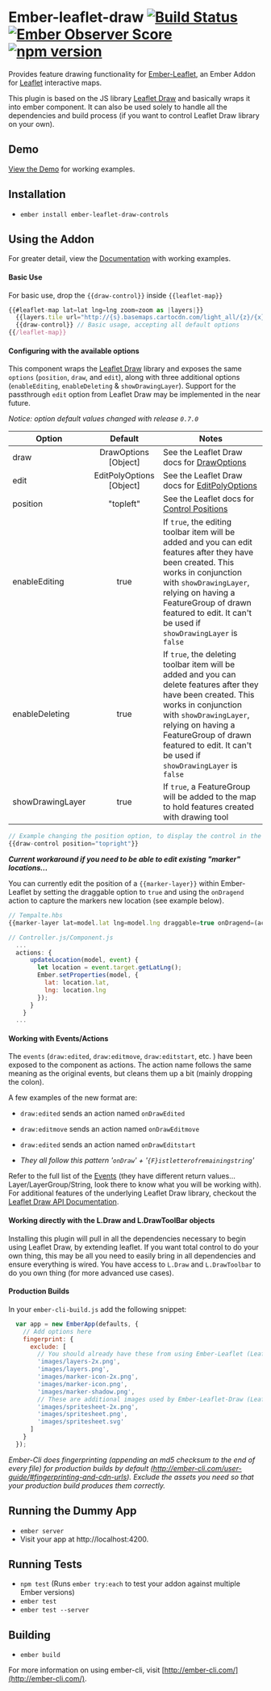 # Ember-leaflet-draw [![Build Status](https://travis-ci.org/StevenHeinrich/ember-leaflet-draw.svg?branch=master)](https://travis-ci.org/StevenHeinrich/ember-leaflet-draw) [![Ember Observer Score](http://emberobserver.com/badges/ember-leaflet-draw.svg)](http://emberobserver.com/addons/ember-leaflet-draw) [![npm version](https://badge.fury.io/js/ember-leaflet-draw.svg)](https://badge.fury.io/js/ember-leaflet-draw)

Provides feature drawing functionality for [Ember-Leaflet], an Ember Addon for [Leaflet] interactive maps.

This plugin is based on the JS library [Leaflet Draw] and basically wraps it into ember component. It can also be used solely to handle all the dependencies and build process (if you want to control Leaflet Draw library on your own).

## Demo
[View the Demo](https://stevenheinrich.github.io/ember-leaflet-draw/) for working examples.

## Installation

* `ember install ember-leaflet-draw-controls`

## Using the Addon

For greater detail, view the [Documentation](https://stevenheinrich.github.io/ember-leaflet-draw/docs/overview) with working examples.

#### Basic Use
For basic use, drop the `{{draw-control}}` inside `{{leaflet-map}}`
```js
{{#leaflet-map lat=lat lng=lng zoom=zoom as |layers|}}
  {{layers.tile url="http://{s}.basemaps.cartocdn.com/light_all/{z}/{x}/{y}.png"}}
  {{draw-control}} // Basic usage, accepting all default options
{{/leaflet-map}}
```

#### Configuring with the available options

This component wraps the [Leaflet Draw] library and exposes the same `options` (`position`, `draw`, and `edit`), along with three additional options (`enableEditing`, `enableDeleting` & `showDrawingLayer`). Support for the passthrough `edit` option from Leaflet Draw may be implemented in the near future.

_Notice: option default values changed with release `0.7.0`_

| Option           | Default   | Notes                            |
| ---------------- |:---------:| -------------------------------- |
| draw             | DrawOptions [Object] | See the Leaflet Draw docs for [DrawOptions] |
| edit             | EditPolyOptions [Object] | See the Leaflet Draw docs for [EditPolyOptions] |
| position         | "topleft" | See the Leaflet docs for [Control Positions] |
| enableEditing    | true      | If `true`, the editing toolbar item will be added and you can edit features after they have been created. This works in conjunction with `showDrawingLayer`, relying on having a FeatureGroup of drawn featured to edit. It can't be used if `showDrawingLayer` is `false`  |
| enableDeleting    | true      | If `true`, the deleting toolbar item will be added and you can delete features after they have been created. This works in conjunction with `showDrawingLayer`, relying on having a FeatureGroup of drawn featured to edit. It can't be used if `showDrawingLayer` is `false`  |
| showDrawingLayer | true      | If `true`, a FeatureGroup will be added to the map to hold features created with drawing tool  |


```js
// Example changing the position option, to display the control in the top right
{{draw-control position="topright"}}
```

___Current workaround if you need to be able to edit existing "marker" locations...___

You can currently edit the position of a `{{marker-layer}}` within Ember-Leaflet by setting the draggable option to `true` and using the `onDragend` action to capture the markers new location (see example below).
```js
// Tempalte.hbs
{{marker-layer lat=model.lat lng=model.lng draggable=true onDragend=(action "updateLocation" model)}}

// Controller.js/Component.js
  ...
  actions: {
      updateLocation(model, event) {
        let location = event.target.getLatLng();
        Ember.setProperties(model, {
          lat: location.lat,
          lng: location.lng
        });
      }
    }
  ...
```
#### Working with Events/Actions
The `events` (`draw:edited`, `draw:editmove`, `draw:editstart`, etc. ) have been exposed to the component as actions. The action name follows the same meaning as the original events, but cleans them up a bit (mainly dropping the colon).

A few examples of the new format are:

  - `draw:edited` sends an action named `onDrawEdited`
  - `draw:editmove` sends an action named `onDrawEditmove`
  - `draw:edited` sends an action named `onDrawEditstart`

  - *They all follow this pattern '`onDraw`' + '`{F}istletterofremainingstring`'*

Refer to the full list of the [Events] (they have different return values... Layer/LayerGroup/String, look there to know what you will be working with). For additional features of the underlying Leaflet Draw library, checkout the [Leaflet Draw API Documentation].

#### Working directly with the L.Draw and L.DrawToolBar objects

Installing this plugin will pull in all the dependencies necessary to begin using Leaflet Draw, by extending leaflet. If you want total control to do your own thing, this may be all you need to easily bring in all dependencies and ensure everything is wired. You have access to `L.Draw` and `L.DrawToolbar` to do you own thing (for more advanced use cases).

#### Production Builds
In your `ember-cli-build.js` add the following snippet:
```js
  var app = new EmberApp(defaults, {
    // Add options here
    fingerprint: {
      exclude: [
        // You should already have these from using Ember-Leaflet (Leaflet)
        'images/layers-2x.png',
        'images/layers.png',
        'images/marker-icon-2x.png',
        'images/marker-icon.png',
        'images/marker-shadow.png',
        // These are additional images used by Ember-Leaflet-Draw (Leaflet.draw)
        'images/spritesheet-2x.png',
        'images/spritesheet.png',
        'images/spritesheet.svg'
      ]
    }
  });
```

*Ember-Cli does fingerprinting (appending an md5 checksum to the end of every file) for production builds by default (http://ember-cli.com/user-guide/#fingerprinting-and-cdn-urls). Exclude the assets you need so that your production build produces them correctly.*

## Running the Dummy App

* `ember server`
* Visit your app at http://localhost:4200.


## Running Tests

* `npm test` (Runs `ember try:each` to test your addon against multiple Ember versions)
* `ember test`
* `ember test --server`

## Building

* `ember build`

For more information on using ember-cli, visit [http://ember-cli.com/](http://ember-cli.com/).




<!-- Link References -->
[Ember-Leaflet]: http://ember-leaflet.com
[Leaflet]: http://leafletjs.com
[Leaflet Draw]: https://github.com/Leaflet/Leaflet.draw
[Control Positions]: http://leafletjs.com/reference.html#control-positions
[DrawOptions]: https://leaflet.github.io/Leaflet.draw/docs/leaflet-draw-latest.html#drawoptions
[EditPolyOptions]: https://leaflet.github.io/Leaflet.draw/docs/leaflet-draw-latest.html#editpolyoptions
[Events]: https://leaflet.github.io/Leaflet.draw/docs/leaflet-draw-latest.html#l-draw-event-event
[Leaflet Draw API Documentation]: https://leaflet.github.io/Leaflet.draw/docs/leaflet-draw-latest.html
